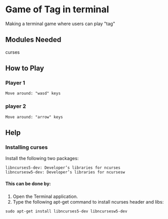 # Game of Tag in terminal
Making a terminal game where users can play "tag"

## Modules Needed
  curses
  
## How to Play
  ### Player 1
    Move around: "wasd" keys 
    
  ### player 2
    Move around: "arrow" keys

## Help
  ### Installing curses
  Install the following two packages: 
  ```
  libncurses5-dev: Developer’s libraries for ncurses
  libncursesw5-dev: Developer’s libraries for ncursesw
  ```
  #### This can be done by:
  #####
  1. Open the Terminal application.
  2. Type the following apt-get command to install ncurses header and libs: 
  ```
  sudo apt-get install libncurses5-dev libncursesw5-dev
  ```

